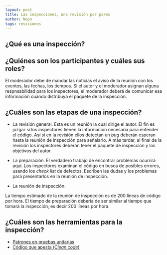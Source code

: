```yaml
---
layout: post
title: Las inspecciones, una revisión por pares
author: Nepo
tags: revisiones
---
```


## ¿Qué es una inspección?

## ¿Quiénes son los participantes y cuáles sus roles?

El moderador debe de mandar las noticias el aviso de la reunión con los eventos, las fechas, los
tiempos. Si el autor y el moderador asignan alguna respnsabilidad para los inspectores, el moderador
deberá de comunicar esa información cuando distribuya el paquete de la inspección.

## ¿Cuáles son las etapas de una inspección?
- La revisión general. Esta es un reunión la cual dirige el autor. El fin es juzgar si los
  inspectores tienen la información necesaria para entender el código. Así si en la revisión ellos
  detectan un _bug_ deberán esperan hasta la reunión de inspección para señalarlo. A más tardar, al
  final de la revisión los inspectores deberán tener el paquete de inspección y los objetivos del 
  autor.

- La preparación. El verdadero trabajo de encontrar problemas ocurrirá aquí. Los inspectores 
examinan el código en busca de posibles errores, usando los _check list_ de defectos. Escriben las
dudas y los problemas para presentarlos en la reunión de inspección.

- La reunión de inspección. 

La tiempo estimado de la reunión de inspección es de 200 líneas de código por hora. El tiempo de
preparación debería de ser similar al tiempo que tomará la inspección, es decir 200 líneas por hora.

## ¿Cuáles son las herramientas para la inspección?
- [Patrones en pruebas
  unitarias](https://medium.com/swlh/3-patterns-for-reducing-duplication-in-your-unit-tests-7d693c6bfbd2)
- [Código que apesta (_Clean code_)](https://learning.oreilly.com/library/view/clean-code-a/9780136083238/chapter17.html#ch17)
